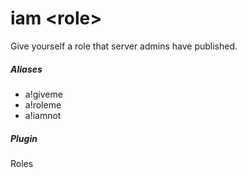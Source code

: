 # iam &lt;role&gt;

Give yourself a role that server admins have published.
			

##### Aliases

* a!giveme
* a!roleme
* a!iamnot


##### Plugin
Roles